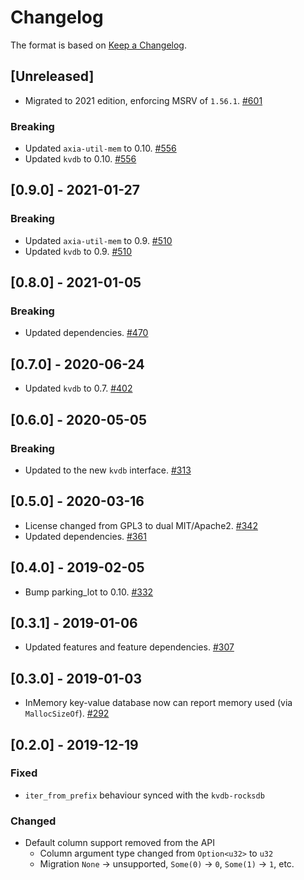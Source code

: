 # Changelog

The format is based on [Keep a Changelog].

[Keep a Changelog]: http://keepachangelog.com/en/1.0.0/

## [Unreleased]
- Migrated to 2021 edition, enforcing MSRV of `1.56.1`. [#601](https://github.com/axia-tech/axia-common/pull/601)

### Breaking
- Updated `axia-util-mem` to 0.10. [#556](https://github.com/axia-tech/axia-common/pull/556)
- Updated `kvdb` to 0.10. [#556](https://github.com/axia-tech/axia-common/pull/556)

## [0.9.0] - 2021-01-27
### Breaking
- Updated `axia-util-mem` to 0.9. [#510](https://github.com/axia-tech/axia-common/pull/510)
- Updated `kvdb` to 0.9. [#510](https://github.com/axia-tech/axia-common/pull/510)

## [0.8.0] - 2021-01-05
### Breaking
- Updated dependencies. [#470](https://github.com/axia-tech/axia-common/pull/470)

## [0.7.0] - 2020-06-24
- Updated `kvdb` to 0.7. [#402](https://github.com/axia-tech/axia-common/pull/402)

## [0.6.0] - 2020-05-05
### Breaking
- Updated to the new `kvdb` interface. [#313](https://github.com/axia-tech/axia-common/pull/313)

## [0.5.0] - 2020-03-16
- License changed from GPL3 to dual MIT/Apache2. [#342](https://github.com/axia-tech/axia-common/pull/342)
- Updated dependencies. [#361](https://github.com/axia-tech/axia-common/pull/361)

## [0.4.0] - 2019-02-05
- Bump parking_lot to 0.10. [#332](https://github.com/axia-tech/axia-common/pull/332)

## [0.3.1] - 2019-01-06
- Updated features and feature dependencies. [#307](https://github.com/axia-tech/axia-common/pull/307)

## [0.3.0] - 2019-01-03
- InMemory key-value database now can report memory used (via `MallocSizeOf`). [#292](https://github.com/axia-tech/axia-common/pull/292)

## [0.2.0] - 2019-12-19
### Fixed
- `iter_from_prefix` behaviour synced with the `kvdb-rocksdb`
### Changed
- Default column support removed from the API
  - Column argument type changed from `Option<u32>` to `u32`
  - Migration `None` -> unsupported, `Some(0)` -> `0`, `Some(1)` -> `1`, etc.
